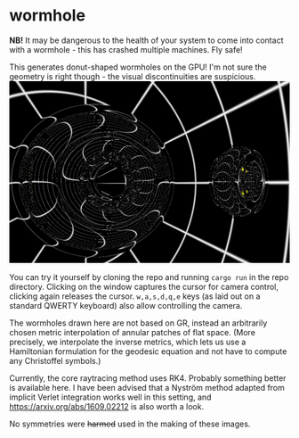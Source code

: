 # wormhole

**NB!**
It may be dangerous to the health of your system to come into contact
with a wormhole - this has crashed multiple machines. Fly safe!

This generates donut-shaped wormholes on the GPU! I'm not sure
the geometry is right though - the visual discontinuities are suspicious.
![Two wormholes against a background of longitude-latitude stripes](https://github.com/KaarelKurik/wormhole/blob/main/images/analytically%20done.png)

You can try it yourself by cloning the repo and running `cargo run` in the
repo directory. Clicking on the window captures the cursor for camera control,
clicking again releases the cursor. `w,a,s,d,q,e` keys (as laid out on
a standard QWERTY keyboard) also allow controlling the camera.

The wormholes drawn here are not based on GR, instead an arbitrarily
chosen metric interpolation of annular patches of flat space. (More precisely,
we interpolate the inverse metrics, which lets us use a Hamiltonian
formulation for the geodesic equation and not have to compute any Christoffel symbols.)

Currently, the core raytracing method uses RK4. Probably something better is available
here. I have been advised that a Nyström method adapted from implicit Verlet integration
works well in this setting, and https://arxiv.org/abs/1609.02212 is also worth a look.

No symmetries were ~~harmed~~ used in the making of these images.